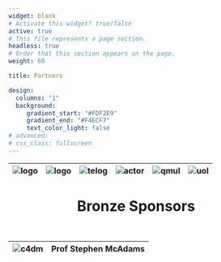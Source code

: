 ```yaml
---
widget: blank
# Activate this widget? true/false
active: true
# This file represents a page section.
headless: true
# Order that this section appears on the page.
weight: 60

title: Partners

design:
  columns: "1"
  background: 
     gradient_start: "#FDF2E9"
     gradient_end: "#F4ECF7"
     text_color_light: false
# advanced:
# css_class: fullscreen
---
```


<div align="center">

|![logo](logos/logo1.png)|![logo](logos/logo-en.svg)|![telog](logos/logo5.png)|![actor](logos/logo4.png)| ![qmul](logos/qmul.png)|![uol](logos/logo3b.png)| 
| :---: | :---: | :---: | :---: | :---: |:---: |

<!-- ![logo](logos/sshrc.png) -->

# Bronze Sponsors
<br/>
  
|![c4dm](logos/c4dm.png)| Prof Stephen McAdams |
| :---: | :---: |

</div>
